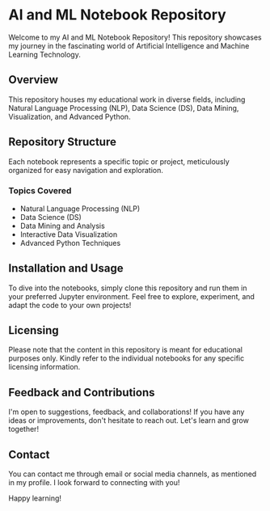 # AI and ML Notebook Repository

Welcome to my AI and ML Notebook Repository! This repository showcases my journey in the fascinating world of Artificial Intelligence and Machine Learning Technology.

## Overview

This repository houses my educational work in diverse fields, including Natural Language Processing (NLP), Data Science (DS), Data Mining, Visualization, and Advanced Python.

## Repository Structure

Each notebook represents a specific topic or project, meticulously organized for easy navigation and exploration.

### Topics Covered

- Natural Language Processing (NLP)
- Data Science (DS)
- Data Mining and Analysis
- Interactive Data Visualization
- Advanced Python Techniques

## Installation and Usage

To dive into the notebooks, simply clone this repository and run them in your preferred Jupyter environment. Feel free to explore, experiment, and adapt the code to your own projects!

## Licensing

Please note that the content in this repository is meant for educational purposes only. Kindly refer to the individual notebooks for any specific licensing information.

## Feedback and Contributions

I'm open to suggestions, feedback, and collaborations! If you have any ideas or improvements, don't hesitate to reach out. Let's learn and grow together!

## Contact

You can contact me through email or social media channels, as mentioned in my profile. I look forward to connecting with you!

Happy learning!
